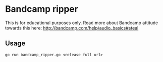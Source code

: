 # Bandcamp ripper

This is for educational purposes only. Read more about Bandcamp attitude towards this here: http://bandcamp.com/help/audio_basics#steal

## Usage

```
go run bandcamp_ripper.go <release full url>
```
